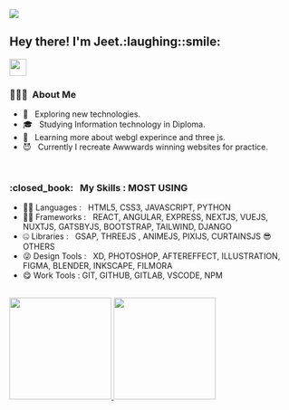 ![](https://komarev.com/ghpvc/?username=MAGGIx1404&color=ff69b4)
<h2> Hey there! I'm Jeet.:laughing::smile:</h2>
<img src="https://raw.githubusercontent.com/iampavangandhi/iampavangandhi/master/gifs/Hi.gif" width="30px"></h2>


<h3> 👨🏻‍💻 &nbsp;About Me </h3>

- 🤔 &nbsp; Exploring new technologies.
- 🎓 &nbsp; Studying Information technology in Diploma.
- 🌱 &nbsp; Learning more about webgl experince and three js.
- :smiling_imp: &nbsp; Currently I recreate Awwwards winning websites for practice.

<br/>

<h3> :closed_book: &nbsp; My Skills : MOST USING </h3>
 
  - :face_in_clouds: Languages : &nbsp; HTML5, CSS3, JAVASCRIPT, PYTHON
  - :face_exhaling: Frameworks : &nbsp; REACT, ANGULAR, EXPRESS, NEXTJS, VUEJS, NUXTJS, GATSBYJS, BOOTSTRAP, TAILWIND, DJANGO
  - :zipper_mouth_face: Libraries : &nbsp; GSAP, THREEJS , ANIMEJS, PIXIJS, CURTAINSJS :sunglasses: OTHERS 
  - :stuck_out_tongue_winking_eye: Design Tools : &nbsp; XD, PHOTOSHOP, AFTEREFFECT, ILLUSTRATION, FIGMA, BLENDER, INKSCAPE, FILMORA
  - :yum: Work Tools : GIT, GITHUB, GITLAB, VSCODE, NPM 

<br/>

<a href="https://github.com/MAGGIx1404">
  <img height="180em" src="https://github-readme-stats.vercel.app/api?username=MAGGIx1404&theme=buefy&show_icons=true" />
  <img height="180em" src="https://github-readme-stats.vercel.app/api/top-langs/?username=MAGGIx1404&theme=buefy&layout=compact" />
</a>

<br/>
